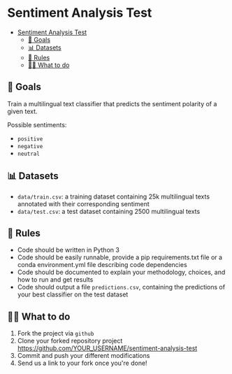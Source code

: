 # Sentiment Analysis Test

- [Sentiment Analysis Test](#sentiment-analysis-test)
  - [🎯 Goals](#user-content--goals)
  - [📊 Datasets](#user-content--datasets)
  - [📖 Rules](#user-content--rules)
  - [👩‍💻 What to do](#user-content--what-to-do)

## 🎯 Goals

Train a multilingual text classifier that predicts the sentiment polarity of a given text.

Possible sentiments:
* `positive`
* `negative`
* `neutral`

## 📊 Datasets

* `data/train.csv`: a training dataset containing 25k multilingual texts annotated with their corresponding sentiment
* `data/test.csv`: a test dataset containing 2500 multilingual texts

## 📖 Rules

* Code should be written in Python 3
* Code should be easily runnable, provide a pip requirements.txt file or a conda environment.yml file describing code dependencies
* Code should be documented to explain your methodology, choices, and how to run and get results
* Code should output a file `predictions.csv`, containing the predictions of your best classifier on the test dataset

## 👩‍💻 What to do

1. Fork the project via `github`
2. Clone your forked repository project https://github.com/YOUR_USERNAME/sentiment-analysis-test
3. Commit and push your different modifications
4. Send us a link to your fork once you're done!
